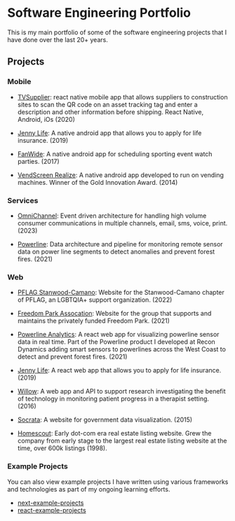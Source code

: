 # Software Engineering Portfolio
This is my main portfolio of some of the software engineering projects that I have done over the last 20+ years.

## Projects

### Mobile

  - [TVSupplier](https://github.com/garygause/portfolio-projects/tree/master/tvsupplier/README.md):  react native mobile app that allows suppliers to construction sites to scan the QR code on an asset tracking tag and enter a description and other information before shipping.  React Native, Android, iOs (2020)

  - [Jenny Life](https://github.com/garygause/portfolio-projects/tree/master/jennylife/README.md): A native android app that allows you to apply for life insurance.  (2019)

  - [FanWide](https://github.com/garygause/portfolio-projects/tree/master/fanwide/README.md): A native android app for scheduling sporting event watch parties.  (2017)

  - [VendScreen Realize](https://github.com/garygause/portfolio-projects/tree/master/vendscreen/README.md): A native android app developed to run on vending machines.  Winner of the Gold Innovation Award.  (2014)

### Services

  - [OmniChannel](https://github.com/garygause/portfolio-projects/tree/master/omnichannel/README.md): Event driven architecture for handling high volume consumer communications in multiple channels, email, sms, voice, print. (2023)

  - [Powerline](https://github.com/garygause/portfolio-projects/tree/master/powerline/README.md): Data architecture and pipeline for monitoring remote sensor data on power line segments to detect anomalies and prevent forest fires. (2021)

### Web

  - [PFLAG Stanwood-Camano](https://github.com/garygause/portfolio-projects/tree/master/pflag/README.md): Website for the Stanwood-Camano chapter of PFLAG, an LGBTQIA+ support organization. (2022)

  - [Freedom Park Assocation](https://github.com/garygause/portfolio-projects/tree/master/freedompark/README.md): Website for the group that supports and maintains the privately funded Freedom Park. (2021)

  - [Powerline Analytics](https://github.com/garygause/portfolio-projects/tree/master/powerline/README.md#analytics): A react web app for visualizing powerline sensor data in real time.  Part of the Powerline product I developed at Recon Dynamics adding smart sensors to powerlines across the West Coast to detect and prevent forest fires. (2021)
  
  - [Jenny Life](https://github.com/garygause/portfolio-projects/tree/master/jennylife/README.md): A react web app that allows you to apply for life insurance.  (2019)

  - [Willow](): A web app and API to support research investigating the benefit of technology in monitoring patient progress in a therapist setting.  (2016)

  - [Socrata](https://github.com/garygause/portfolio-projects/tree/master/socrata/README.md): A website for government data visualization.  (2015)

  - [Homescout](https://github.com/garygause/portfolio-projects/tree/master/homescout): Early dot-com era real estate listing website. Grew the company from early stage to the largest real estate listing website at the time, over 600k listings (1998). 

### Example Projects

You can also view example projects I have written using various frameworks and technologies as part of my ongoing learning efforts.

- [next-example-projects](https://github.com/garygause/next-example-projects)
- [react-example-projects](https://github.com/garygause/react-example-projects)


